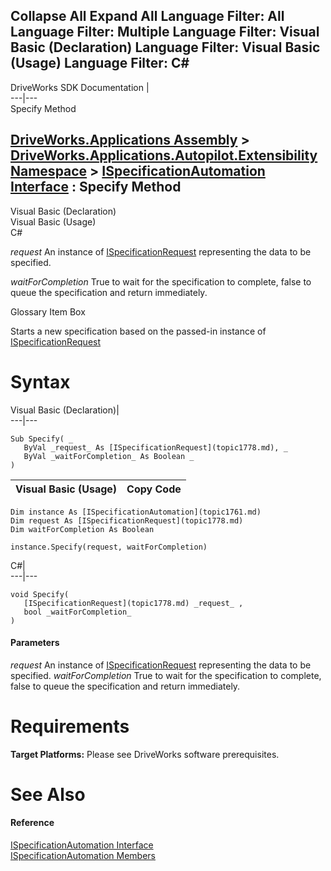        

 Collapse All Expand All  Language Filter: All  Language Filter: Multiple  Language Filter: Visual Basic (Declaration) Language Filter: Visual Basic (Usage) Language Filter: C#  
---  
DriveWorks SDK Documentation  |   
---|---  
Specify Method   
  
[DriveWorks.Applications Assembly](topic13.md) > [DriveWorks.Applications.Autopilot.Extensibility Namespace](topic1633.md) > [ISpecificationAutomation Interface](topic1761.md) : Specify Method  
---  
  
Visual Basic (Declaration)    
Visual Basic (Usage)    
C# 

_request_
    An instance of [ISpecificationRequest](topic1778.md) representing the data to be specified.

_waitForCompletion_
    True to wait for the specification to complete, false to queue the specification and return immediately.

Glossary Item Box

Starts a new specification based on the passed-in instance of [ISpecificationRequest](topic1778.md)

# Syntax

Visual Basic (Declaration)|   
---|---  
      
    
    Sub Specify( _
       ByVal _request_ As [ISpecificationRequest](topic1778.md), _
       ByVal _waitForCompletion_ As Boolean _
    )   
  
Visual Basic (Usage)| Copy Code  
---|---  
      
    
    Dim instance As [ISpecificationAutomation](topic1761.md)
    Dim request As [ISpecificationRequest](topic1778.md)
    Dim waitForCompletion As Boolean
     
    instance.Specify(request, waitForCompletion)  
  
C#|   
---|---  
      
    
    void Specify( 
       [ISpecificationRequest](topic1778.md) _request_ ,
       bool _waitForCompletion_
    )  
  
#### Parameters

 _request_
    An instance of [ISpecificationRequest](topic1778.md) representing the data to be specified.
_waitForCompletion_
    True to wait for the specification to complete, false to queue the specification and return immediately.

# Requirements

**Target Platforms:** Please see DriveWorks software prerequisites.

# See Also

#### Reference

[ISpecificationAutomation Interface](topic1761.md)   
[ISpecificationAutomation Members](topic1762.md)


